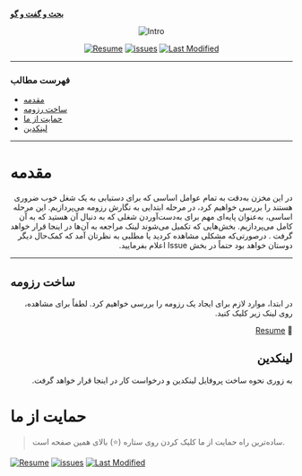 <div  align="left"  markdown="1">


[**بحث و گفت و گو**](https://github.com/soheilsec/WAP-Interview/issues)

</div>

  <div  align=center  markdown="1">
  
![Intro](https://user-images.githubusercontent.com/46918547/260325661-63e1da97-8473-4934-8e9c-d0209109b8eb.jpg)

[![Resume](https://img.shields.io/badge/Resume-blue)](https://github.com/LaneZero/FireUpJob/tree/main/Resume) [![issues](https://img.shields.io/github/issues/LaneZero/FireUpJob/Repo)](https://github.com/LaneZero/FireUpJob/issues) [![Last Modified](https://img.shields.io/badge/Last%20Modified-2023%2F08%2F17-DD571C)](https://github.com/LaneZero/FireUpJob)

</div>

<div  dir=“rtl”  markdown=“1”>

***

### فهرست مطالب

- [مقدمه](#%D9%85%D9%82%D8%AF%D9%85%D9%87)
- [ساخت رزومه](#%D8%B3%D8%A7%D8%AE%D8%AA-%D8%B1%D8%B2%D9%88%D9%85%D9%87)
- [حمایت از ما](#%D8%AD%D9%85%D8%A7%DB%8C%D8%AA-%D8%A7%D8%B2-%D9%85%D8%A7)
- [لینکدین](#لینکدین)

***
</div>

# مقدمه
<div  dir="rtl"  text-align="justify"  markdown="1">

در این مخزن به‌دقت به تمام عوامل اساسی که برای دستیابی به یک شغل خوب ضروری هستند را بررسی خواهیم کرد، در مرحله ابتدایی به نگارش رزومه می‌پردازیم. این مرحله اساسی، به‌عنوان پایه‌ای مهم برای به‌دست‌آوردن شغلی که به دنبال آن هستید که به آن کامل می‌پردازیم.
بخش‌هایی که تکمیل می‌شوند لینک مراجعه به آن‌ها در اینجا قرار خواهد گرفت .
درصورتی‌که مشکلی مشاهده کردید یا مطلبی به نظرتان آمد که کمک‌حال دیگر دوستان خواهد بود حتماً در بخش Issue اعلام بفرمایید.

</div>

---
## ساخت رزومه

<div  dir="rtl"  markdown="1">

در ابتدا، موارد لازم برای ایجاد یک رزومه را بررسی خواهیم کرد. لطفاً برای مشاهده، روی لینک زیر کلیک کنید.

🔖 [Resume](https://github.com/LaneZero/FireUpJob/tree/main/Resume)

## لینکدین
به زوری نحوه ساخت پروفایل لینکدین و درخواست کار در اینجا قرار خواهد گرفت.
</div>
  

# حمایت از ما


>ساده‌ترین راه حمایت از ما کلیک کردن روی ستاره (⭐) بالای همین صفحه است.

[
![Resume](https://img.shields.io/badge/Resume-blue)](https://github.com/LaneZero/FireUpJob/tree/main/Resume) [![issues](https://img.shields.io/github/issues/LaneZero/FireUpJob/Repo)](https://github.com/LaneZero/FireUpJob/issues) [![Last Modified](https://img.shields.io/badge/Last%20Modified-2023%2F08%2F17-DD571C)](https://github.com/LaneZero/FireUpJob)